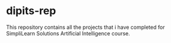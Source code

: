 # dipits-rep
This repository contains all the projects that i have completed for SimpliLearn Solutions Artificial Intelligence course.
